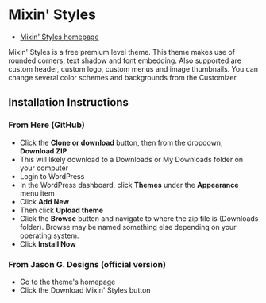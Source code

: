 # Mixin' Styles

* [Mixin' Styles homepage](https://www.jasong-designs.com/2011/11/30/mixin-styles/)

Mixin' Styles is a free premium level theme. This theme makes use of rounded corners, text shadow and font embedding. Also supported are custom header, custom logo, custom menus and image thumbnails. You can change several color schemes and backgrounds from the Customizer.

## Installation Instructions

### From Here (GitHub)
* Click the **Clone or download** button, then from the dropdown, **Download ZIP**
* This will likely download to a Downloads or My Downloads folder on your computer
* Login to WordPress
* In the WordPress dashboard, click **Themes** under the **Appearance** menu item
* Click **Add New**
* Then click **Upload theme**
* Click the **Browse** button and navigate to where the zip file is (Downloads folder). Browse may be named something else depending on your operating system.
* Click **Install Now**

### From Jason G. Designs (official version)
* Go to the theme's homepage
* Click the Download Mixin' Styles button

